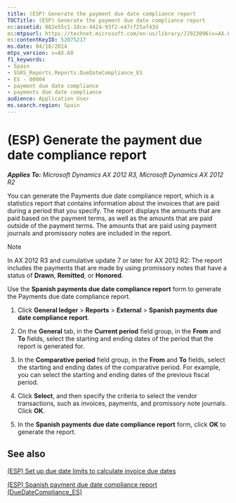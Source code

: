 ```yaml
---
title: (ESP) Generate the payment due date compliance report
TOCTitle: (ESP) Generate the payment due date compliance report
ms:assetid: 082e55c1-10ce-4424-93f2-e47cf25af43d
ms:mtpsurl: https://technet.microsoft.com/en-us/library/JJ923096(v=AX.60)
ms:contentKeyID: 52075217
ms.date: 04/18/2014
mtps_version: v=AX.60
f1_keywords:
- Spain
- SSRS_Reports.Reports.DueDateCompliance_ES
- ES - 00004
- payment due date compliance
- payments due date compliance
audience: Application User
ms.search.region: Spain
---
```


# (ESP) Generate the payment due date compliance report 


_**Applies To:** Microsoft Dynamics AX 2012 R3, Microsoft Dynamics AX 2012 R2_

You can generate the Payments due date compliance report, which is a statistics report that contains information about the invoices that are paid during a period that you specify. The report displays the amounts that are paid based on the payment terms, as well as the amounts that are paid outside of the payment terms. The amounts that are paid using payment journals and promissory notes are included in the report.


> [!NOTE]
> <P>In AX 2012 R3 and cumulative update 7 or later for AX 2012 R2: The report includes the payments that are made by using promissory notes that have a status of <STRONG>Drawn</STRONG>, <STRONG>Remitted</STRONG>, or <STRONG>Honored</STRONG>.</P>



Use the **Spanish payments due date compliance report** form to generate the Payments due date compliance report.

1.  Click **General ledger** \> **Reports** \> **External** \> **Spanish payments due date compliance report**.

2.  On the **General** tab, in the **Current period** field group, in the **From** and **To** fields, select the starting and ending dates of the period that the report is generated for.

3.  In the **Comparative period** field group, in the **From** and **To** fields, select the starting and ending dates of the comparative period. For example, you can select the starting and ending dates of the previous fiscal period.

4.  Click **Select**, and then specify the criteria to select the vendor transactions, such as invoices, payments, and promissory note journals. Click **OK**.

5.  In the **Spanish payments due date compliance report** form, click **OK** to generate the report.

## See also

[(ESP) Set up due date limits to calculate invoice due dates](esp-set-up-due-date-limits-to-calculate-invoice-due-dates.md)

[(ESP) Spanish payment due date compliance report (DueDateCompliance\_ES)](esp-spanish-payment-due-date-compliance-report-duedatecompliance-es.md)

  


